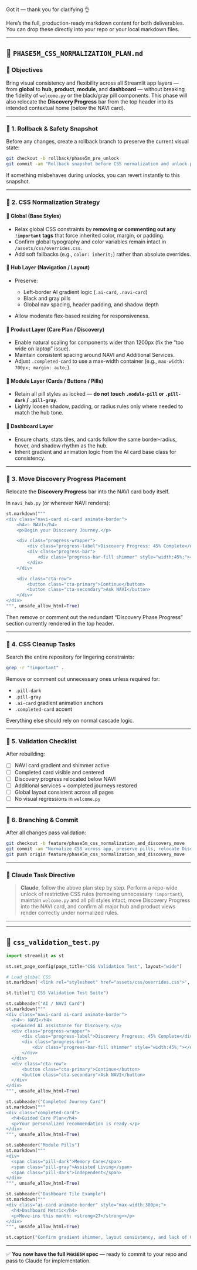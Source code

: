 Got it — thank you for clarifying 👌

Here’s the full, production-ready markdown content for both deliverables. You can drop these directly into your repo or your local markdown files.

---

## 🧱 **`PHASE5M_CSS_NORMALIZATION_PLAN.md`**

### 🎯 Objectives

Bring visual consistency and flexibility across all Streamlit app layers — from **global** to **hub**, **product**, **module**, and **dashboard** — without breaking the fidelity of `welcome.py` or the black/gray pill components.
This phase will also relocate the **Discovery Progress** bar from the top header into its intended contextual home (below the NAVI card).

---

### 🧩 1. Rollback & Safety Snapshot

Before any changes, create a rollback branch to preserve the current visual state:

```bash
git checkout -b rollback/phase5m_pre_unlock
git commit -am "Rollback snapshot before CSS normalization and unlock phase"
```

If something misbehaves during unlocks, you can revert instantly to this snapshot.

---

### 🎨 2. CSS Normalization Strategy

#### 🔹 Global (Base Styles)

* Relax global CSS constraints by **removing or commenting out any `!important` tags** that force inherited color, margin, or padding.
* Confirm global typography and color variables remain intact in `/assets/css/overrides.css`.
* Add soft fallbacks (e.g., `color: inherit;`) rather than absolute overrides.

#### 🔹 Hub Layer (Navigation / Layout)

* Preserve:

  * Left-border AI gradient logic (`.ai-card`, `.navi-card`)
  * Black and gray pills
  * Global nav spacing, header padding, and shadow depth
* Allow moderate flex-based resizing for responsiveness.

#### 🔹 Product Layer (Care Plan / Discovery)

* Enable natural scaling for components wider than 1200px (fix the “too wide on laptop” issue).
* Maintain consistent spacing around NAVI and Additional Services.
* Adjust `.completed-card` to use a max-width container (e.g., `max-width: 700px; margin: auto;`).

#### 🔹 Module Layer (Cards / Buttons / Pills)

* Retain all pill styles as locked — **do not touch `.module-pill` or `.pill-dark` / `.pill-gray`**.
* Lightly loosen shadow, padding, or radius rules only where needed to match the hub tone.

#### 🔹 Dashboard Layer

* Ensure charts, stats tiles, and cards follow the same border-radius, hover, and shadow rhythm as the hub.
* Inherit gradient and animation logic from the AI card base class for consistency.

---

### 🧩 3. Move Discovery Progress Placement

Relocate the **Discovery Progress** bar into the NAVI card body itself.

In `navi_hub.py` (or wherever NAVI renders):

```python
st.markdown("""
<div class="navi-card ai-card animate-border">
    <h4>✨ NAVI</h4>
    <p>Begin your Discovery Journey.</p>

    <div class="progress-wrapper">
        <div class="progress-label">Discovery Progress: 45% Complete</div>
        <div class="progress-bar">
            <div class="progress-bar-fill shimmer" style="width:45%;"></div>
        </div>
    </div>

    <div class="cta-row">
        <button class="cta-primary">Continue</button>
        <button class="cta-secondary">Ask NAVI</button>
    </div>
</div>
""", unsafe_allow_html=True)
```

Then remove or comment out the redundant “Discovery Phase Progress” section currently rendered in the top header.

---

### 💅 4. CSS Cleanup Tasks

Search the entire repository for lingering constraints:

```bash
grep -r "!important" .
```

Remove or comment out unnecessary ones unless required for:

* `.pill-dark`
* `.pill-gray`
* `.ai-card` gradient animation anchors
* `.completed-card` accent

Everything else should rely on normal cascade logic.

---

### 🧠 5. Validation Checklist

After rebuilding:

* [ ] NAVI card gradient and shimmer active
* [ ] Completed card visible and centered
* [ ] Discovery progress relocated below NAVI
* [ ] Additional services + completed journeys restored
* [ ] Global layout consistent across all pages
* [ ] No visual regressions in `welcome.py`

---

### 🧭 6. Branching & Commit

After all changes pass validation:

```bash
git checkout -b feature/phase5m_css_normalization_and_discovery_move
git commit -am "Normalize CSS across app, preserve pills, relocate Discovery Progress into NAVI"
git push origin feature/phase5m_css_normalization_and_discovery_move
```

---

### 🧩 Claude Task Directive

> **Claude**, follow the above plan step by step.
> Perform a repo-wide unlock of restrictive CSS rules (removing unnecessary `!important`), maintain `welcome.py` and all pill styles intact, move Discovery Progress into the NAVI card, and confirm all major hub and product views render correctly under normalized rules.

---

---

## 🧪 **`css_validation_test.py`**

```python
import streamlit as st

st.set_page_config(page_title="CSS Validation Test", layout="wide")

# Load global CSS
st.markdown('<link rel="stylesheet" href="assets/css/overrides.css">', unsafe_allow_html=True)

st.title("🧪 CSS Validation Test Suite")

st.subheader("AI / NAVI Card")
st.markdown("""
<div class="navi-card ai-card animate-border">
  <h4>✨ NAVI</h4>
  <p>Guided AI assistance for Discovery.</p>
  <div class="progress-wrapper">
      <div class="progress-label">Discovery Progress: 45% Complete</div>
      <div class="progress-bar">
          <div class="progress-bar-fill shimmer" style="width:45%;"></div>
      </div>
  </div>
  <div class="cta-row">
      <button class="cta-primary">Continue</button>
      <button class="cta-secondary">Ask NAVI</button>
  </div>
</div>
""", unsafe_allow_html=True)

st.subheader("Completed Journey Card")
st.markdown("""
<div class="completed-card">
  <h4>Guided Care Plan</h4>
  <p>Your personalized recommendation is ready.</p>
</div>
""", unsafe_allow_html=True)

st.subheader("Module Pills")
st.markdown("""
<div>
  <span class="pill-dark">Memory Care</span>
  <span class="pill-gray">Assisted Living</span>
  <span class="pill-dark">Independent</span>
</div>
""", unsafe_allow_html=True)

st.subheader("Dashboard Tile Example")
st.markdown("""
<div class="ai-card animate-border" style="max-width:300px;">
  <h4>Dashboard Metric</h4>
  <p>Move-ins this month: <strong>27</strong></p>
</div>
""", unsafe_allow_html=True)

st.caption("Confirm gradient shimmer, layout consistency, and lack of CSS regressions.")
```

---

✅ **You now have the full `PHASE5M` spec** — ready to commit to your repo and pass to Claude for implementation.
